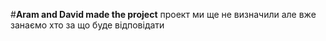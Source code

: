 #**Aram and David made the project**
проект ми ще не визначили але вже занаємо хто за що буде відповідати
